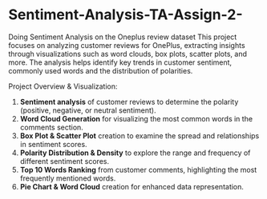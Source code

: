 # Sentiment-Analysis-TA-Assign-2-
Doing Sentiment Analysis on the Oneplus review dataset 
This project focuses on analyzing customer reviews for OnePlus, extracting insights through visualizations such as word clouds, box plots, scatter plots, and more. The analysis helps identify key trends in customer sentiment, commonly used words and the distribution of polarities.

Project Overview & Visualization:

1. **Sentiment analysis** of customer reviews to determine the polarity (positive, negative, or neutral sentiment).
2. **Word Cloud Generation** for visualizing the most common words in the comments section.
3. **Box Plot & Scatter Plot** creation to examine the spread and relationships in sentiment scores.
4. **Polarity Distribution & Density** to explore the range and frequency of different sentiment scores.
5. **Top 10 Words Ranking** from customer comments, highlighting the most frequently mentioned words.
6. **Pie Chart & Word Cloud** creation for enhanced data representation.
